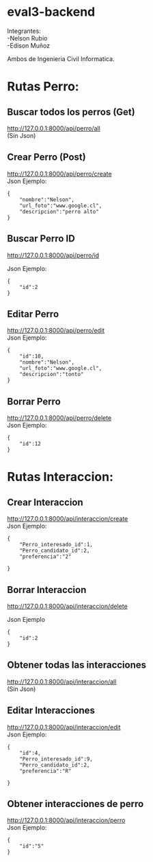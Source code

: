 # eval3-backend

Integrantes:</br>
-Nelson Rubio</br>
-Edison Muñoz </br>

Ambos de Ingenieria Civil Informatica.


# Rutas Perro:
## Buscar todos los perros (Get) </br>
http://127.0.0.1:8000/api/perro/all</br>
(Sin Json)
</br>
## Crear Perro (Post)</br>
http://127.0.0.1:8000/api/perro/create</br>
Json Ejemplo:
```
{
	"nombre":"Nelson",
	"url_foto":"www.google.cl",
	"descripcion":"perro alto"
}
```


## Buscar Perro ID </br>
http://127.0.0.1:8000/api/perro/id </br>

Json Ejemplo:
```
{
	"id":2
}
```
## Editar Perro </br>
http://127.0.0.1:8000/api/perro/edit </br>
Json Ejemplo:
```
{
	"id":10,
	"nombre":"Nelson",
	"url_foto":"www.google.cl",
	"descripcion":"tonto"
}
```

## Borrar Perro</br>
http://127.0.0.1:8000/api/perro/delete</br>
Json Ejemplo:
```
{
	"id":12
}
```


# Rutas Interaccion:</br>
## Crear Interaccion</br>
http://127.0.0.1:8000/api/interaccion/create</br>
Json Ejemplo:
```
{
	"Perro_interesado_id":1,
	"Perro_candidato_id":2,
	"preferencia":"2"
	
}
```

## Borrar Interaccion</br> 
http://127.0.0.1:8000/api/interaccion/delete</br>

Json Ejemplo
```
{
	"id":2
}
```

## Obtener todas las interacciones</br>
http://127.0.0.1:8000/api/interaccion/all</br>
(Sin Json)


## Editar Interacciones
http://127.0.0.1:8000/api/interaccion/edit </br>
Json Ejemplo:
```
{
	"id":4,
	"Perro_interesado_id":9,
	"Perro_candidato_id":2,
	"preferencia":"R"
	
}
```

## Obtener interacciones de perro</br> 
http://127.0.0.1:8000/api/interaccion/perro</br>
Json Ejemplo:
```
{
	"id":"5"
}
```


